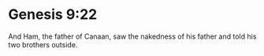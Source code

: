 # Genesis 9:22

And Ham, the father of Canaan, saw the nakedness of his father and told his two brothers outside.
